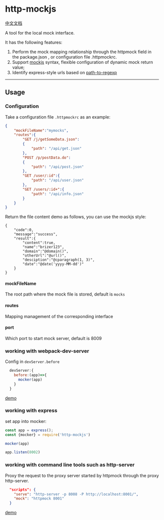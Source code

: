# http-mockjs

[中文文档](./readme_zh.md)


A tool for the local mock interface.

It has the following features:

1. Perform the mock mapping relationship through the httpmock field in the package.json , or configuration file .httpmockrc.
2. Support [mockjs](https://www.npmjs.com/package/mockjs) syntax, flexible configuration of dynamic mock return value;
3. Identify express-style urls based on [path-to-regexp](https://www.npmjs.com/package/path-to-regexp)


---

## Usage

### Configuration

Take a configuration file `.httpmockrc` as an example:

``` json
{
    "mockFileName":"mymocks",
    "routes":{
        "GET /j/getSomeData.json":
        {
            "path": "/api/get.json"
        },
        "POST /p/postData.do":
        {
            "path": "/api/post.json"
        },
        "GET /user/:id":{
            "path": "/api/user.json"
        },
        "GET /users/:id+":{
            "path": "/api/info.json"
        }
    }
}
```

Return the file content demo as follows, you can use the mockjs style:

```
{
    "code":0,
    "message":"success",
    "result":{
        "content":true,
        "name":"brizer123",
        "domain":"@domain()",
        "otherUrl":"@url()",
        "desciption":"@cparagraph(1, 3)",
        "date":"@date('yyyy-MM-dd')"
    }
}
```

#### mockFileName
The root path where the mock file is stored, default is `mocks`

#### routes

Mapping management of the corresponding interface

#### port

Which port to start mock server, default is 8009


### working with webpack-dev-server

Config in `devServer.before`

``` js
  devServer:{
    before:(app)=>{
      mocker(app)
    }
  }
```


[demo](https://github.com/brizer/http-mocker/blob/dev/packages/mocker/examples/webpack/package.json)


### working with express

set app into mocker:

``` js
const app = express();
const {mocker} = require('http-mockjs')

mocker(app)

app.listen(8002)

```


### working with command line tools such as http-server

Proxy the request to the proxy server started by httpmock through the proxy http-server.

``` json
  "scripts": {
    "serve": "http-server -p 8008 -P http://localhost:8001/",
    "mock": "httpmock 8001"
  }
```

[demo](https://github.com/brizer/http-mocker/blob/dev/packages/mocker/examples/commander/package.json)

